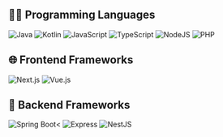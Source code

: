 ## 👨‍💻 Programming Languages
<p>
    <img alt="Java" src="https://img.shields.io/badge/Java-%23007396.svg?logo=Java&logoColor=white">
    <img alt="Kotlin" src="https://img.shields.io/badge/Kotlin-7F52FF.svg?logo=Kotlin&logoColor=white">
    <img alt="JavaScript" src="https://img.shields.io/badge/JavaScript%20-%23F7DF1E.svg?logo=javascript&logoColor=black">
    <img alt="TypeScript" src="https://img.shields.io/badge/TypeScript-3178C6.svg?logo=typescript&logoColor=white">
    <img alt="NodeJS" src="https://img.shields.io/badge/Node.js%20-%2343853D.svg?logo=node.js&logoColor=white">
    <img alt="PHP" src="https://img.shields.io/badge/PHP-%23777BB4.svg?logo=php&logoColor=white">
</p>


## 🌐 Frontend Frameworks
<p>
    <img alt="Next.js" src="https://img.shields.io/badge/Nextjs%20-000000.svg?logo=Next.js&logoColor=white">
    <img alt="Vue.js" src="https://img.shields.io/badge/Vue.js%20-4FC08D.svg?logo=Vue.js&logoColor=white">
</p>


## 🧰 Backend Frameworks
<p>
    <img alt="Spring Boot" src="https://img.shields.io/badge/Spring Boot%20-6DB33F.svg?logo=Spring Boot&logoColor=white"><
    <img alt="Express" src="https://img.shields.io/badge/Express-000000?logo=Express&logoColor=white">
    <img alt="NestJS" src="https://img.shields.io/badge/NestJS-E0234E?logo=NestJS&logoColor=white">
</p>